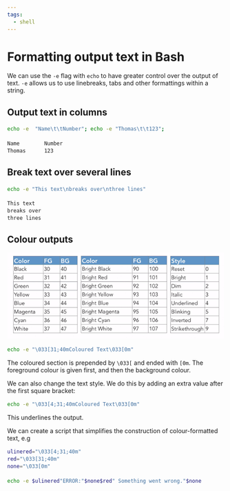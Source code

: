 ```yaml
---
tags:
  - shell
---
```


# Formatting output text in Bash

We can use the `-e` flag with `echo` to have greater control over the output of
text. `-e` allows us to use linebreaks, tabs and other formattings within a
string.

## Output text in columns

```bash
echo -e  "Name\t\tNumber"; echo -e "Thomas\t\t123";

Name		Number
Thomas		123
```

## Break text over several lines

```bash
echo -e "This text\nbreaks over\nthree lines"

This text
breaks over
three lines
```

## Colour outputs

![](/img/terminal_colours.png)

```bash
echo -e "\033[31;40mColoured Text\033[0m"
```

The coloured section is prepended by `\033[` and ended with `[0m`. The
foreground colour is given first, and then the background colour.

We can also change the text style. We do this by adding an extra value after the
first square bracket:

```bash
echo -e "\033[4;31;40mColoured Text\033[0m"
```

This underlines the output.

We can create a script that simplifies the construction of colour-formatted
text, e.g

```bash
ulinered="\033[4;31;40m"
red="\033[31;40m"
none="\033[0m"

echo -e $ulinered"ERROR:"$none$red" Something went wrong."$none
```
